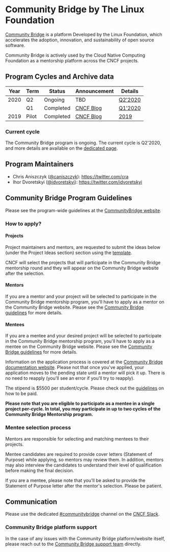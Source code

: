 # Community Bridge by The Linux Foundation

[Community Bridge](https://communitybridge.org/) is a platform Developed by the Linux Foundation, which accelerates the adoption, innovation, and sustainability of open source software.

Community Bridge is actively used by the Cloud Native Computing Foundation as
a mentorship platform across the CNCF projects.

## Program Cycles and Archive data

| Year | Term  | Status    | Announcement                                                                                                                                                         | Details                      |
|------|-------|-----------|----------------------------------------------------------------------------------------------------------------------------------------------------------------------|------------------------------|
| 2020 | Q2    | Ongoing   | TBD                                                                                                                                                                  | [Q2'2020](2020/q2/README.md) |
|      | Q1    | Completed | [CNCF Blog](https://www.cncf.io/blog/2020/04/15/seven-cncf-interns-graduate-from-the-2020-linux-foundation-communitybridge-program/)                                                                                                                                                                  | [Q1'2020](2020/q2/README.md) |
| 2019 | Pilot | Completed | [CNCF Blog](https://www.cncf.io/blog/2019/08/22/cncf-hosts-three-student-internships-for-kubernetes-and-coredns-projects-through-linux-foundations-communitybridge/) | [2019](2019/README.md)       |

### Current cycle

The Community Bridge program is ongoing. The current cycle is Q2'2020, and more details are available on the [dedicated page](2020/q2/README.md).

## Program Maintainers

- Chris Aniszczyk ([@caniszczyk](https://github.com/caniszczyk)\): https://twitter.com/cra
- Ihor Dvoretskyi ([@idvoretskyi](https://github.com/idvoretskyi)\): https://twitter.com/idvoretskyi

## Community Bridge Program Guidelines

Please see the program-wide guidelines at the [CommunityBridge website](https://communitybridge.org/guide/).

### How to apply?

#### Projects
Project maintainers and mentors, are requested to submit the ideas below (under the Project Ideas section) section using the [template](/PROJECT_IDEA_TEMPLATE.md).

CNCF will select the projects that will participate in the Community Bridge
mentorship round and they will appear on the Community Bridge website after the selection.

#### Mentors

If you are a mentor and your project will be selected to participate in the
Community Bridge mentorship program, you'll have to apply as a mentor on the
Community Bridge website. Please see the [Community Bridge
guidelines](https://docs.linuxfoundation.org/docs/communitybridge/communitybridge-mentorship/mentor-guide) for more
details.

#### Mentees

If you are a mentee and your desired project will be selected to participate in the
Community Bridge mentorship program, you'll have to apply as a mentee on the
Community Bridge website. Please see the [Community Bridge
guidelines](https://docs.linuxfoundation.org/docs/communitybridge/communitybridge-mentorship/mentee-guide) for more
details.

Information on the application process is covered at the [Community Bridge
documentation
website](https://docs.linuxfoundation.org/display/DOCS/Apply+to+a+Project).
Please not that once you've applied, your application moves to the pending
state until a mentor will pick it up. There is no need to reapply (you'll see
an error if you'll try to reapply).

The stipend is $5500 per student/cycle. Please check out the
[guidelines](payments/payment_instructions.md) on how to be paid.

**Please note that you are eligible to participate as a mentee in a single project per-cycle. In total, you may participate in up to two cycles of the Community Bridge Mentorship program.**

### Mentee selection process

Mentors are responsible for selecting and matching mentees to their projects.

Mentee candidates are required to provide cover letters (Statement of Purpose) while applying, so mentors may review them. In addition, mentors may also interview the candidates to understand their level of qualification before making the final decision.

If you are a mentee, please note that you'll be asked to provide the Statement of Purpose letter
after the mentor's selection. Please be patient.

## Communication

Please use the dedicated [#communitybridge](https://cloud-native.slack.com/archives/CPV83DB51) channel on the [CNCF Slack](https://slack.cncf.io/).

### Community Bridge platform support

In the case of any issues with the Community Bridge platform/website itself, please reach out to the [Community Bridge support team](https://support.communitybridge.org/) directly.
